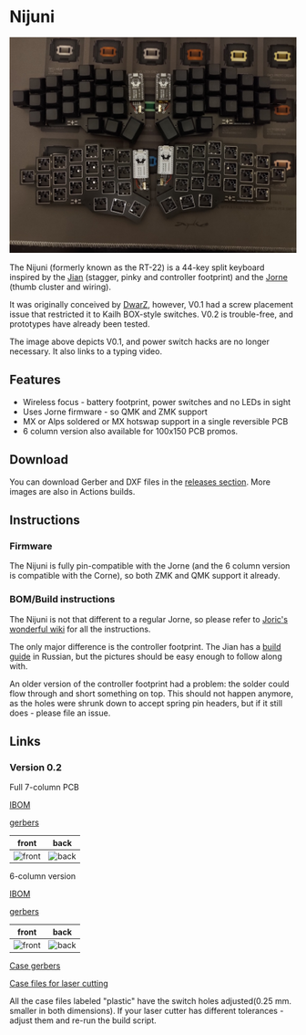 # Nijuni

[![Nijuni 0.1](pictures/wireless.jpeg)](https://youtu.be/l4cOGjHJ7nU "Nijuni 0.1")

The Nijuni (formerly known as the RT-22) is a 44-key split keyboard inspired by the [Jian](https://github.com/KGOH/Jian-Info) (stagger, pinky and controller footprint) and the 
[Jorne](https://github.com/joric/jorne) (thumb cluster and wiring).

It was originally conceived by [DwarZ](https://t.me/rafworksintl), however, V0.1 had a screw placement issue that restricted it to Kailh BOX-style switches.
V0.2 is trouble-free, and prototypes have already been tested.

The image above depicts V0.1, and power switch hacks are no longer necessary.
It also links to a typing video.

## Features

* Wireless focus - battery footprint, power switches and no LEDs in sight
* Uses Jorne firmware - so QMK and ZMK support
* MX or Alps soldered or MX hotswap support in a single reversible PCB
* 6 column version also available for 100x150 PCB promos.

## Download

You can download Gerber and DXF files in the [releases section](https://github.com/krikun98/nijuni/releases).
More images are also in Actions builds.

## Instructions

### Firmware

The Nijuni is fully pin-compatible with the Jorne (and the 6 column version is compatible with the Corne), so both ZMK and QMK support it already.

### BOM/Build instructions

The Nijuni is not that different to a regular Jorne, so please refer to [Joric's wonderful wiki](https://github.com/joric/jorne/wiki) for all the instructions.

The only major difference is the controller footprint.
The Jian has a [build guide](https://telegra.ph/Gajd-po-sborke-Jian-12-08) in Russian, but the pictures should be easy enough to follow along with.

An older version of the controller footprint had a problem: the solder could flow through and short something on top.
This should not happen anymore, as the holes were shrunk down to accept spring pin headers, but if it still does - please file an issue.

## Links

### Version 0.2

Full 7-column PCB

[IBOM](https://htmlpreview.github.io/?https://github.com/krikun98/nijuni/blob/main/pcb/pinky/bom/ibom.html)

[gerbers](../../releases/latest/download/pcb_pinky_gerbers.zip)

front|back
--|--
![front](../../releases/latest/download/pcb_pinky.png)|![back](../../releases/latest/download/pcb_pinky_back.png)


6-column version

[IBOM](https://htmlpreview.github.io/?https://github.com/krikun98/nijuni/blob/main/pcb/6col/bom/ibom.html)

[gerbers](../../releases/latest/download/pcb_6col_gerbers.zip)

front|back
--|--
![front](../../releases/latest/download/pcb_6col.png)|![back](../../releases/latest/download/pcb_6col_back.png)

[Case gerbers](../../releases/latest/download/gerber_case_files.zip)

[Case files for laser cutting](../../releases/latest/download/laser_case_files.zip)

All the case files labeled "plastic" have the switch holes adjusted(0.25 mm. smaller in both dimensions).
If your laser cutter has different tolerances - adjust them and re-run the build script.
